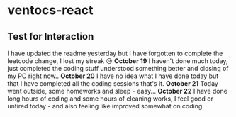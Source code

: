 # ventocs-react
## Test for Interaction 

I have updated the readme yesterday but I have forgotten to complete the leetcode change, I lost my streak 😢
**October 19** I haven't done much today, just completed the coding stuff understood something better and closing of my PC right now..
**October 20** I have no idea what I have done today but that I have completed all the coding sessions that's it.
**October 21** Today went outside, some homeworks and sleep - easy...
**October 22** I have done long hours of coding and some hours of cleaning works, I feel good or untired today - and also feeling like improved somewhat on coding.
